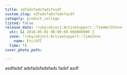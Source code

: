 ```yaml
---
title: sdfadsfadsfadsfasdf
custom_slug: sdfadsfadsfadsfasdf
category: product_college
listed: false
release_date: !ruby/object:ActiveSupport::TimeWithZone
  utc: &1 2018-05-01 00:00:00.000000000 Z
  zone: !ruby/object:ActiveSupport::TimeZone
    name: Etc/UTC
  time: *1
cover_photo_path: 

---
```

asdfadsf adsfadsfadsfads fadsf asdf